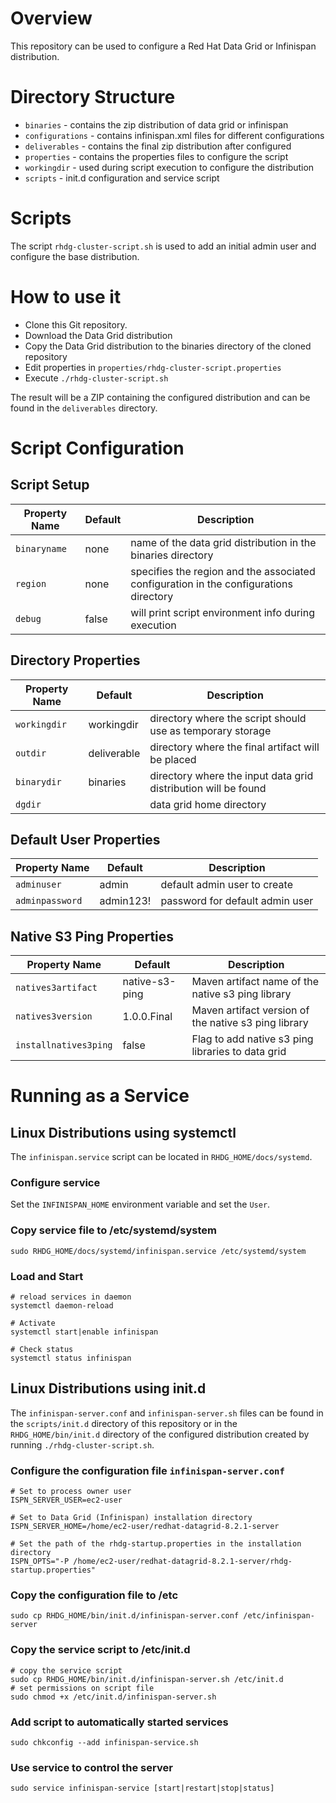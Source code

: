 # Overview

This repository can be used to configure a Red Hat Data Grid or Infinispan distribution.

# Directory Structure

* `binaries` - contains the zip distribution of data grid or infinispan
* `configurations` - contains infinispan.xml files for different configurations
* `deliverables` - contains the final zip distribution after configured
* `properties` - contains the properties files to configure the script
* `workingdir` - used during script execution to configure the distribution
* `scripts` - init.d configuration and service script

# Scripts

The script `rhdg-cluster-script.sh` is used to add an initial admin user and configure the base distribution.

# How to use it

* Clone this Git repository.
* Download the Data Grid distribution
* Copy the Data Grid distribution to the binaries directory of the cloned repository
* Edit properties in `properties/rhdg-cluster-script.properties`
* Execute `./rhdg-cluster-script.sh`

The result will be a ZIP containing the configured distribution and can be found in the `deliverables` directory.

# Script Configuration

## Script Setup

| Property Name | Default | Description |
|------|---------------|----------|
| `binaryname` | none | name of the data grid distribution in the binaries directory |
| `region` | none | specifies the region and the associated configuration in the configurations directory |
| `debug` | false | will print script environment info during execution |

## Directory Properties

| Property Name | Default | Description |
|------|---------------|----------|
| `workingdir` | workingdir | directory where the script should use as temporary storage |
| `outdir` | deliverable | directory where the final artifact will be placed |
| `binarydir` | binaries | directory where the input data grid distribution will be found |
| `dgdir` |  | data grid home directory |

## Default User Properties

| Property Name | Default | Description |
|------|---------------|----------|
| `adminuser` | admin | default admin user to create |
| `adminpassword` | admin123! | password for default admin user |

## Native S3 Ping Properties

| Property Name | Default | Description |
|------|---------------|----------|
| `natives3artifact` | native-s3-ping | Maven artifact name of the native s3 ping library |
| `natives3version` | 1.0.0.Final | Maven artifact version of the native s3 ping library |
| `installnatives3ping` | false | Flag to add native s3 ping libraries to data grid |

# Running as a Service

## Linux Distributions using systemctl

The `infinispan.service` script can be located in `RHDG_HOME/docs/systemd`.

### Configure service

Set the `INFINISPAN_HOME` environment variable and set the `User`.

### Copy service file to /etc/systemd/system

```
sudo RHDG_HOME/docs/systemd/infinispan.service /etc/systemd/system
```

### Load and Start

```
# reload services in daemon
systemctl daemon-reload

# Activate
systemctl start|enable infinispan

# Check status
systemctl status infinispan

```

## Linux Distributions using init.d

The `infinispan-server.conf` and `infinispan-server.sh` files can be found in the `scripts/init.d` directory of this repository or in the `RHDG_HOME/bin/init.d` directory of the configured distribution created by running `./rhdg-cluster-script.sh`.

### Configure the configuration file `infinispan-server.conf`

```
# Set to process owner user
ISPN_SERVER_USER=ec2-user

# Set to Data Grid (Infinispan) installation directory
ISPN_SERVER_HOME=/home/ec2-user/redhat-datagrid-8.2.1-server

# Set the path of the rhdg-startup.properties in the installation directory
ISPN_OPTS="-P /home/ec2-user/redhat-datagrid-8.2.1-server/rhdg-startup.properties"
```

### Copy the configuration file to /etc

```
sudo cp RHDG_HOME/bin/init.d/infinispan-server.conf /etc/infinispan-server
```

### Copy the service script to /etc/init.d

```
# copy the service script
sudo cp RHDG_HOME/bin/init.d/infinispan-server.sh /etc/init.d
# set permissions on script file
sudo chmod +x /etc/init.d/infinispan-server.sh
```

### Add script to automatically started services

```
sudo chkconfig --add infinispan-service.sh
```

### Use service to control the server

```
sudo service infinispan-service [start|restart|stop|status]
```